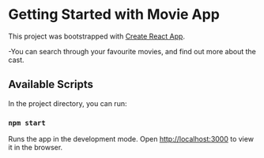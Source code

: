 # Getting Started with Movie App

This project was bootstrapped with [Create React App](https://github.com/facebook/create-react-app).


-You can search through your favourite movies, 
and find out more about the cast.

## Available Scripts
In the project directory, you can run:
### `npm start`
Runs the app in the development mode.
Open [http://localhost:3000](http://localhost:3000) to view it in the browser.


